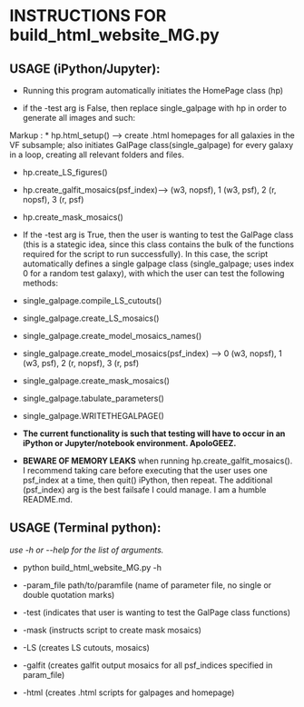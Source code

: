 # INSTRUCTIONS FOR build_html_website_MG.py

## USAGE (iPython/Jupyter):

- Running this program automatically initiates the HomePage class (hp)
    
- if the -test arg is False, then replace single_galpage with hp in order to generate all images and such:
           
Markup : * hp.html_setup() --> create .html homepages for all galaxies in the VF subsample; also initiates GalPage class(single_galpage) for every galaxy in a loop, creating all relevant folders and files.
           
- hp.create_LS_figures()
           
- hp.create_galfit_mosaics(psf_index)--> (w3, nopsf), 1 (w3, psf), 2 (r, nopsf), 3 (r, psf)
           
- hp.create_mask_mosaics()
   
- If the -test arg is True, then the user is wanting to test the GalPage class (this is a stategic idea, since this class contains the bulk of the functions required for the script to run successfully). In this case, the script automatically defines a single galpage class (single_galpage; uses index 0 for a random test galaxy), with which the user can test the following methods:
            
- single_galpage.compile_LS_cutouts()
            
- single_galpage.create_LS_mosaics()
            
- single_galpage.create_model_mosaics_names()
            
- single_galpage.create_model_mosaics(psf_index) --> 0 (w3, nopsf), 1 (w3, psf), 2 (r, nopsf), 3 (r, psf)
            
- single_galpage.create_mask_mosaics()
            
- single_galpage.tabulate_parameters()
           
- single_galpage.WRITETHEGALPAGE()
            
 - **The current functionality is such that testing will have to occur in an iPython or Jupyter/notebook environment. ApoloGEEZ.**

 - **BEWARE OF MEMORY LEAKS** when running hp.create_galfit_mosaics(). I recommend taking care before executing that the user uses one psf_index at a time, then quit() iPython, then repeat. The additional (psf_index) arg is the best failsafe I could manage. I am a humble README.md. 

## USAGE (Terminal python):

*use -h or --help for the list of arguments.*

   - python build_html_website_MG.py -h
   
- -param_file path/to/paramfile (name of parameter file, no single or double quotation marks)
   
- -test (indicates that user is wanting to test the GalPage class functions)
   
- -mask (instructs script to create mask mosaics)
   
- -LS (creates LS cutouts, mosaics)
   
- -galfit (creates galfit output mosaics for all psf_indices specified in param_file)
   
- -html (creates .html scripts for galpages and homepage)
